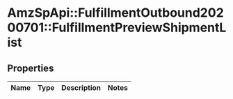 # AmzSpApi::FulfillmentOutbound20200701::FulfillmentPreviewShipmentList

## Properties
Name | Type | Description | Notes
------------ | ------------- | ------------- | -------------

